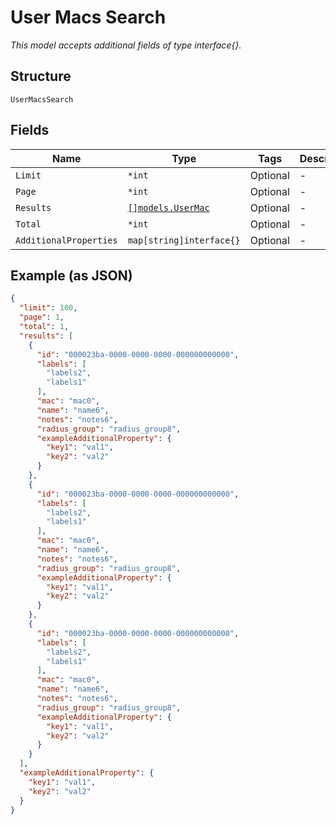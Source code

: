 
# User Macs Search

*This model accepts additional fields of type interface{}.*

## Structure

`UserMacsSearch`

## Fields

| Name | Type | Tags | Description |
|  --- | --- | --- | --- |
| `Limit` | `*int` | Optional | - |
| `Page` | `*int` | Optional | - |
| `Results` | [`[]models.UserMac`](../../doc/models/user-mac.md) | Optional | - |
| `Total` | `*int` | Optional | - |
| `AdditionalProperties` | `map[string]interface{}` | Optional | - |

## Example (as JSON)

```json
{
  "limit": 100,
  "page": 1,
  "total": 1,
  "results": [
    {
      "id": "000023ba-0000-0000-0000-000000000000",
      "labels": [
        "labels2",
        "labels1"
      ],
      "mac": "mac0",
      "name": "name6",
      "notes": "notes6",
      "radius_group": "radius_group8",
      "exampleAdditionalProperty": {
        "key1": "val1",
        "key2": "val2"
      }
    },
    {
      "id": "000023ba-0000-0000-0000-000000000000",
      "labels": [
        "labels2",
        "labels1"
      ],
      "mac": "mac0",
      "name": "name6",
      "notes": "notes6",
      "radius_group": "radius_group8",
      "exampleAdditionalProperty": {
        "key1": "val1",
        "key2": "val2"
      }
    },
    {
      "id": "000023ba-0000-0000-0000-000000000000",
      "labels": [
        "labels2",
        "labels1"
      ],
      "mac": "mac0",
      "name": "name6",
      "notes": "notes6",
      "radius_group": "radius_group8",
      "exampleAdditionalProperty": {
        "key1": "val1",
        "key2": "val2"
      }
    }
  ],
  "exampleAdditionalProperty": {
    "key1": "val1",
    "key2": "val2"
  }
}
```

